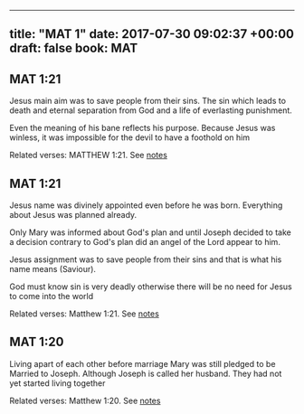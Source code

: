 
---
title: "MAT 1"
date: 2017-07-30 09:02:37 +00:00
draft: false
book: MAT
---

## MAT 1:21

Jesus main aim was to save people from their sins. The sin which leads to death and eternal separation from God and a life of everlasting punishment.

Even the meaning of his bane reflects his purpose. Because Jesus was winless, it was impossible for the devil to have a foothold on him

Related verses: MATTHEW 1:21. See [notes](https://my.bible.com/notes/2690640629843354589)


## MAT 1:21

Jesus name was divinely appointed even before he was born. Everything about Jesus was planned already. 

Only Mary was informed about God's plan and until Joseph decided to take a decision contrary to God's plan did an angel of the Lord appear to him.

Jesus assignment was to save people from their sins and that is what his name means (Saviour). 

God must know sin is very deadly otherwise there will be no need for Jesus to come into the world

Related verses: Matthew 1:21. See [notes](https://my.bible.com/notes/2487234224164954509)


## MAT 1:20

Living apart of each other before marriage
Mary was still pledged to be Married to Joseph. Although Joseph is called her husband. They had not yet started living together

Related verses: Matthew 1:20. See [notes](https://my.bible.com/notes/2487232374242009477)

